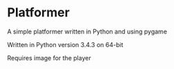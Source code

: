 # Platformer
A simple platformer written in Python and using pygame

Written in Python version 3.4.3 on 64-bit

Requires image for the player
